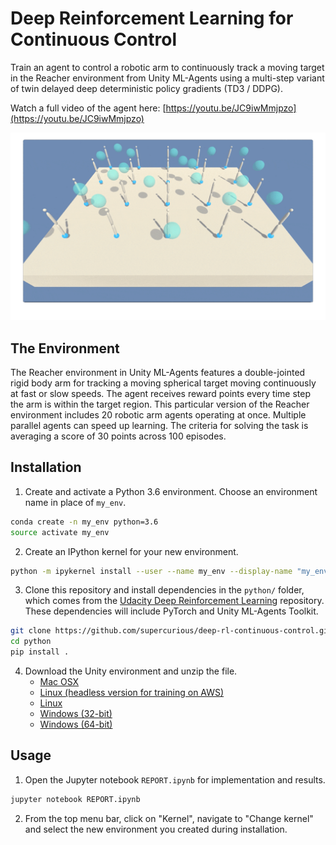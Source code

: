# Deep Reinforcement Learning for Continuous Control

Train an agent to control a robotic arm to continuously track a moving target in the Reacher environment from Unity ML-Agents using a multi-step variant of twin delayed deep deterministic policy gradients (TD3 / DDPG). 

Watch a full video of the agent here: [https://youtu.be/JC9iwMmjpzo](https://youtu.be/JC9iwMmjpzo)

![GIF animation of trained agent in Reacher environment](assets/reacher20-short.gif)

## The  Environment

The Reacher environment in Unity ML-Agents features a double-jointed rigid body arm for tracking a moving spherical target moving continuously at fast or slow speeds. The agent receives reward points every time step the arm is within the target region. This particular version of the Reacher environment includes 20 robotic arm agents operating at once. Multiple parallel agents can speed up learning. The criteria for solving the task is averaging a score of 30 points across 100 episodes. 

## Installation

1. Create and activate a  Python 3.6 environment. Choose an environment name in place of `my_env`.
```bash
conda create -n my_env python=3.6
source activate my_env
```

2. Create an IPython kernel for your new environment.
```bash
python -m ipykernel install --user --name my_env --display-name "my_env"
```

3. Clone this repository and install dependencies in the `python/` folder, which comes from the [Udacity Deep Reinforcement Learning](https://github.com/udacity/deep-reinforcement-learning) repository. These dependencies will include PyTorch and Unity ML-Agents Toolkit.
```bash
git clone https://github.com/supercurious/deep-rl-continuous-control.git
cd python
pip install .
```

4. Download the Unity environment and unzip the file.
    * [Mac OSX](https://s3-us-west-1.amazonaws.com/udacity-drlnd/P2/Reacher/Reacher.app.zip)
    * [Linux (headless version for training on AWS)](https://s3-us-west-1.amazonaws.com/udacity-drlnd/P2/Reacher/Reacher_Linux_NoVis.zip)
    * [Linux](https://s3-us-west-1.amazonaws.com/udacity-drlnd/P2/Reacher/Reacher_Linux.zip)
    * [Windows (32-bit)](https://s3-us-west-1.amazonaws.com/udacity-drlnd/P2/Reacher/Reacher_Windows_x86.zip)
    * [Windows (64-bit)](https://s3-us-west-1.amazonaws.com/udacity-drlnd/P2/Reacher/Reacher_Windows_x86_64.zip)

## Usage

1. Open the Jupyter notebook `REPORT.ipynb` for implementation and results.
```bash
jupyter notebook REPORT.ipynb
```

2. From the top menu bar, click on "Kernel", navigate to "Change kernel" and select the new environment you created during installation.